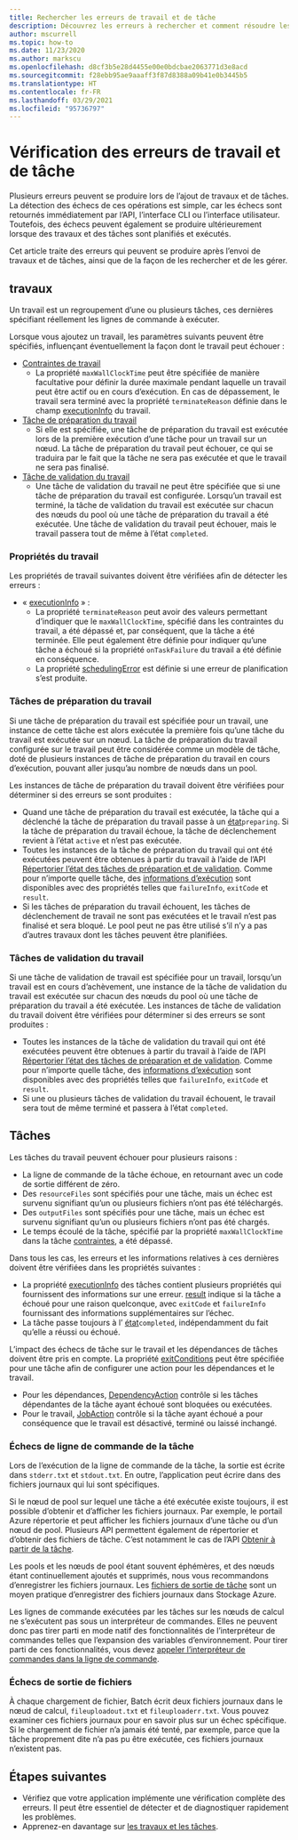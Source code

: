 ```yaml
---
title: Rechercher les erreurs de travail et de tâche
description: Découvrez les erreurs à rechercher et comment résoudre les problèmes liés aux travaux et aux tâches.
author: mscurrell
ms.topic: how-to
ms.date: 11/23/2020
ms.author: markscu
ms.openlocfilehash: d8cf3b5e28d4455e00e0bdcbae2063771d3e8acd
ms.sourcegitcommit: f28ebb95ae9aaaff3f87d8388a09b41e0b3445b5
ms.translationtype: HT
ms.contentlocale: fr-FR
ms.lasthandoff: 03/29/2021
ms.locfileid: "95736797"
---
```

# <a name="job-and-task-error-checking"></a>Vérification des erreurs de travail et de tâche

Plusieurs erreurs peuvent se produire lors de l’ajout de travaux et de tâches. La détection des échecs de ces opérations est simple, car les échecs sont retournés immédiatement par l’API, l’interface CLI ou l’interface utilisateur. Toutefois, des échecs peuvent également se produire ultérieurement lorsque des travaux et des tâches sont planifiés et exécutés.

Cet article traite des erreurs qui peuvent se produire après l’envoi de travaux et de tâches, ainsi que de la façon de les rechercher et de les gérer.

## <a name="jobs"></a>travaux

Un travail est un regroupement d’une ou plusieurs tâches, ces dernières spécifiant réellement les lignes de commande à exécuter.

Lorsque vous ajoutez un travail, les paramètres suivants peuvent être spécifiés, influençant éventuellement la façon dont le travail peut échouer :

- [Contraintes de travail](/rest/api/batchservice/job/add#jobconstraints)
  - La propriété `maxWallClockTime` peut être spécifiée de manière facultative pour définir la durée maximale pendant laquelle un travail peut être actif ou en cours d’exécution. En cas de dépassement, le travail sera terminé avec la propriété `terminateReason` définie dans le champ [executionInfo](/rest/api/batchservice/job/get#cloudjob) du travail.
- [Tâche de préparation du travail](/rest/api/batchservice/job/add#jobpreparationtask)
  - Si elle est spécifiée, une tâche de préparation du travail est exécutée lors de la première exécution d’une tâche pour un travail sur un nœud. La tâche de préparation du travail peut échouer, ce qui se traduira par le fait que la tâche ne sera pas exécutée et que le travail ne sera pas finalisé.
- [Tâche de validation du travail](/rest/api/batchservice/job/add#jobreleasetask)
  - Une tâche de validation du travail ne peut être spécifiée que si une tâche de préparation du travail est configurée. Lorsqu’un travail est terminé, la tâche de validation du travail est exécutée sur chacun des nœuds du pool où une tâche de préparation du travail a été exécutée. Une tâche de validation du travail peut échouer, mais le travail passera tout de même à l’état `completed`.

### <a name="job-properties"></a>Propriétés du travail

Les propriétés de travail suivantes doivent être vérifiées afin de détecter les erreurs :

- « [executionInfo](/rest/api/batchservice/job/get#jobexecutioninformation) » :
  - La propriété `terminateReason` peut avoir des valeurs permettant d’indiquer que le `maxWallClockTime`, spécifié dans les contraintes du travail, a été dépassé et, par conséquent, que la tâche a été terminée. Elle peut également être définie pour indiquer qu’une tâche a échoué si la propriété `onTaskFailure` du travail a été définie en conséquence.
  - La propriété [schedulingError](/rest/api/batchservice/job/get#jobschedulingerror) est définie si une erreur de planification s’est produite.

### <a name="job-preparation-tasks"></a>Tâches de préparation du travail

Si une tâche de préparation du travail est spécifiée pour un travail, une instance de cette tâche est alors exécutée la première fois qu’une tâche du travail est exécutée sur un nœud. La tâche de préparation du travail configurée sur le travail peut être considérée comme un modèle de tâche, doté de plusieurs instances de tâche de préparation du travail en cours d’exécution, pouvant aller jusqu’au nombre de nœuds dans un pool.

Les instances de tâche de préparation du travail doivent être vérifiées pour déterminer si des erreurs se sont produites :

- Quand une tâche de préparation du travail est exécutée, la tâche qui a déclenché la tâche de préparation du travail passe à un [état](/rest/api/batchservice/task/get#taskstate)`preparing`. Si la tâche de préparation du travail échoue, la tâche de déclenchement revient à l’état `active` et n’est pas exécutée.
- Toutes les instances de la tâche de préparation du travail qui ont été exécutées peuvent être obtenues à partir du travail à l’aide de l’API [Répertorier l’état des tâches de préparation et de validation](/rest/api/batchservice/job/listpreparationandreleasetaskstatus). Comme pour n’importe quelle tâche, des [informations d’exécution](/rest/api/batchservice/job/listpreparationandreleasetaskstatus#jobpreparationandreleasetaskexecutioninformation) sont disponibles avec des propriétés telles que `failureInfo`, `exitCode` et `result`.
- Si les tâches de préparation du travail échouent, les tâches de déclenchement de travail ne sont pas exécutées et le travail n’est pas finalisé et sera bloqué. Le pool peut ne pas être utilisé s’il n’y a pas d’autres travaux dont les tâches peuvent être planifiées.

### <a name="job-release-tasks"></a>Tâches de validation du travail

Si une tâche de validation de travail est spécifiée pour un travail, lorsqu’un travail est en cours d’achèvement, une instance de la tâche de validation du travail est exécutée sur chacun des nœuds du pool où une tâche de préparation du travail a été exécutée. Les instances de tâche de validation du travail doivent être vérifiées pour déterminer si des erreurs se sont produites :

- Toutes les instances de la tâche de validation du travail qui ont été exécutées peuvent être obtenues à partir du travail à l’aide de l’API [Répertorier l’état des tâches de préparation et de validation](/rest/api/batchservice/job/listpreparationandreleasetaskstatus). Comme pour n’importe quelle tâche, des [informations d’exécution](/rest/api/batchservice/job/listpreparationandreleasetaskstatus#jobpreparationandreleasetaskexecutioninformation) sont disponibles avec des propriétés telles que `failureInfo`, `exitCode` et `result`.
- Si une ou plusieurs tâches de validation du travail échouent, le travail sera tout de même terminé et passera à l’état `completed`.

## <a name="tasks"></a>Tâches

Les tâches du travail peuvent échouer pour plusieurs raisons :

- La ligne de commande de la tâche échoue, en retournant avec un code de sortie différent de zéro.
- Des `resourceFiles` sont spécifiés pour une tâche, mais un échec est survenu signifiant qu’un ou plusieurs fichiers n’ont pas été téléchargés.
- Des `outputFiles` sont spécifiés pour une tâche, mais un échec est survenu signifiant qu’un ou plusieurs fichiers n’ont pas été chargés.
- Le temps écoulé de la tâche, spécifié par la propriété `maxWallClockTime` dans la tâche [contraintes](/rest/api/batchservice/task/add#taskconstraints), a été dépassé.

Dans tous les cas, les erreurs et les informations relatives à ces dernières doivent être vérifiées dans les propriétés suivantes :

- La propriété [executionInfo](/rest/api/batchservice/task/get#taskexecutioninformation) des tâches contient plusieurs propriétés qui fournissent des informations sur une erreur. [result](/rest/api/batchservice/task/get#taskexecutionresult) indique si la tâche a échoué pour une raison quelconque, avec `exitCode` et `failureInfo` fournissant des informations supplémentaires sur l’échec.
- La tâche passe toujours à l’ [état](/rest/api/batchservice/task/get#taskstate)`completed`, indépendamment du fait qu’elle a réussi ou échoué.

L’impact des échecs de tâche sur le travail et les dépendances de tâches doivent être pris en compte. La propriété [exitConditions](/rest/api/batchservice/task/add#exitconditions) peut être spécifiée pour une tâche afin de configurer une action pour les dépendances et le travail.

- Pour les dépendances, [DependencyAction](/rest/api/batchservice/task/add#dependencyaction) contrôle si les tâches dépendantes de la tâche ayant échoué sont bloquées ou exécutées.
- Pour le travail, [JobAction](/rest/api/batchservice/task/add#jobaction) contrôle si la tâche ayant échoué a pour conséquence que le travail est désactivé, terminé ou laissé inchangé.

### <a name="task-command-line-failures"></a>Échecs de ligne de commande de la tâche

Lors de l’exécution de la ligne de commande de la tâche, la sortie est écrite dans `stderr.txt` et `stdout.txt`. En outre, l’application peut écrire dans des fichiers journaux qui lui sont spécifiques.

Si le nœud de pool sur lequel une tâche a été exécutée existe toujours, il est possible d’obtenir et d’afficher les fichiers journaux. Par exemple, le portail Azure répertorie et peut afficher les fichiers journaux d’une tâche ou d’un nœud de pool. Plusieurs API permettent également de répertorier et d’obtenir des fichiers de tâche. C’est notamment le cas de l’API [Obtenir à partir de la tâche](/rest/api/batchservice/file/getfromtask).

Les pools et les nœuds de pool étant souvent éphémères, et des nœuds étant continuellement ajoutés et supprimés, nous vous recommandons d’enregistrer les fichiers journaux. Les [fichiers de sortie de tâche](./batch-task-output-files.md) sont un moyen pratique d’enregistrer des fichiers journaux dans Stockage Azure.

Les lignes de commande exécutées par les tâches sur les nœuds de calcul ne s’exécutent pas sous un interpréteur de commandes. Elles ne peuvent donc pas tirer parti en mode natif des fonctionnalités de l’interpréteur de commandes telles que l’expansion des variables d’environnement. Pour tirer parti de ces fonctionnalités, vous devez [appeler l’interpréteur de commandes dans la ligne de commande](batch-compute-node-environment-variables.md#command-line-expansion-of-environment-variables).

### <a name="output-file-failures"></a>Échecs de sortie de fichiers

À chaque chargement de fichier, Batch écrit deux fichiers journaux dans le nœud de calcul, `fileuploadout.txt` et `fileuploaderr.txt`. Vous pouvez examiner ces fichiers journaux pour en savoir plus sur un échec spécifique. Si le chargement de fichier n’a jamais été tenté, par exemple, parce que la tâche proprement dite n’a pas pu être exécutée, ces fichiers journaux n’existent pas.  

## <a name="next-steps"></a>Étapes suivantes

- Vérifiez que votre application implémente une vérification complète des erreurs. Il peut être essentiel de détecter et de diagnostiquer rapidement les problèmes.
- Apprenez-en davantage sur [les travaux et les tâches](jobs-and-tasks.md).
